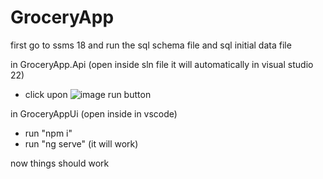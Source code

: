 # GroceryApp
first go to ssms 18 and run the sql schema file and sql initial data file


in GroceryApp.Api (open inside sln file it will automatically in visual studio 22)
- click upon ![image](https://github.com/rath321/GroceryApp/assets/60335350/2fa0904b-69cd-4296-a655-3678e4de9658)
 run button 
 
 in GroceryAppUi (open inside in vscode)
- run "npm i"
- run "ng serve"
(it will work)

now things should work
